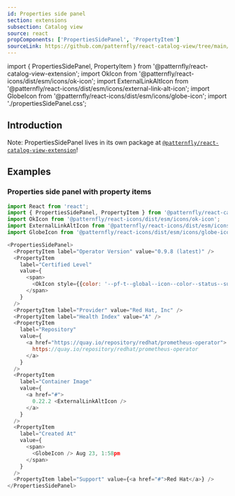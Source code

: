 ```yaml
---
id: Properties side panel
section: extensions
subsection: Catalog view
source: react
propComponents: ['PropertiesSidePanel', 'PropertyItem']
sourceLink: https://github.com/patternfly/react-catalog-view/tree/main/packages/module/src/components/PropertiesSidePanel/PropertiesSidePanel.tsx
---
```


import { PropertiesSidePanel, PropertyItem } from '@patternfly/react-catalog-view-extension';
import OkIcon from '@patternfly/react-icons/dist/esm/icons/ok-icon';
import ExternalLinkAltIcon from '@patternfly/react-icons/dist/esm/icons/external-link-alt-icon';
import GlobeIcon from '@patternfly/react-icons/dist/esm/icons/globe-icon';
import './propertiesSidePanel.css';

## Introduction
Note: PropertiesSidePanel lives in its own package at [`@patternfly/react-catalog-view-extension`](https://www.npmjs.com/package/@patternfly/react-catalog-view-extension)!

## Examples

### Properties side panel with property items
```js
import React from 'react';
import { PropertiesSidePanel, PropertyItem } from '@patternfly/react-catalog-view-extension';
import OkIcon from '@patternfly/react-icons/dist/esm/icons/ok-icon';
import ExternalLinkAltIcon from '@patternfly/react-icons/dist/esm/icons/external-link-alt-icon';
import GlobeIcon from '@patternfly/react-icons/dist/esm/icons/globe-icon';

<PropertiesSidePanel>
  <PropertyItem label="Operator Version" value="0.9.8 (latest)" />
  <PropertyItem
    label="Certified Level"
    value={
      <span>
        <OkIcon style={{color: '--pf-t--global--icon--color--status--success--default'}} /> Certified
      </span>
    }
  />
  <PropertyItem label="Provider" value="Red Hat, Inc" />
  <PropertyItem label="Health Index" value="A" />
  <PropertyItem
    label="Repository"
    value={
      <a href="https://quay.io/repository/redhat/prometheus-operator">
        https://quay.io/repository/redhat/prometheus-operator
      </a>
    }
  />
  <PropertyItem
    label="Container Image"
    value={
      <a href="#">
        0.22.2 <ExternalLinkAltIcon />
      </a>
    }
  />
  <PropertyItem
    label="Created At"
    value={
      <span>
        <GlobeIcon /> Aug 23, 1:58pm
      </span>
    }
  />
  <PropertyItem label="Support" value={<a href="#">Red Hat</a>} />
</PropertiesSidePanel>
```
